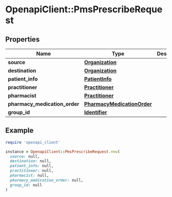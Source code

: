 # OpenapiClient::PmsPrescribeRequest

## Properties

| Name | Type | Description | Notes |
| ---- | ---- | ----------- | ----- |
| **source** | [**Organization**](Organization.md) |  |  |
| **destination** | [**Organization**](Organization.md) |  |  |
| **patient_info** | [**PatientInfo**](PatientInfo.md) |  |  |
| **practitioner** | [**Practitioner**](Practitioner.md) |  |  |
| **pharmacist** | [**Practitioner**](Practitioner.md) |  |  |
| **pharmacy_medication_order** | [**PharmacyMedicationOrder**](PharmacyMedicationOrder.md) |  |  |
| **group_id** | [**Identifier**](Identifier.md) |  | [optional] |

## Example

```ruby
require 'openapi_client'

instance = OpenapiClient::PmsPrescribeRequest.new(
  source: null,
  destination: null,
  patient_info: null,
  practitioner: null,
  pharmacist: null,
  pharmacy_medication_order: null,
  group_id: null
)
```

